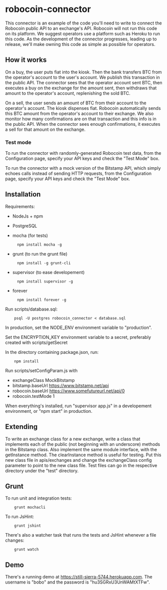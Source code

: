 # robocoin-connector

This connector is an example of the code you'll need to write to connect the Robocoin public API to an exchange's API.
Robocoin will not run this code on its platform. We suggest operators use a platform such as Heroku to run this code.
As the development of the connector progresses, leading up to release, we'll make owning this code as simple as
possible for operators.

## How it works

On a buy, the user puts fiat into the kiosk. Then the bank transfers BTC from the operator's account to the user's
account. We publish this transaction in the public API. The connector sees that the operator account sent BTC, then
executes a buy on the exchange for the amount sent, then withdraws that amount to the operator's account, replenishing
the sold BTC.

On a sell, the user sends an amount of BTC from their account to the operator's account. The kiosk dispenses fiat.
Robocoin automatically sends this BTC amount from the operator's account to their exchange. We also monitor how many
confirmations are on that transaction and this info is in the public API. When the connector sees enough confirmations,
it executes a sell for that amount on the exchange.

### Test mode

To run the connector with randomly-generated Robocoin test data, from the Configuration page, specify your API keys and
check the "Test Mode" box.

To run the connector with a mock version of the Bitstamp API, which simply echoes calls instead of sending HTTP
requests, from the Configuration page, specify your API keys and check the "Test Mode" box.

## Installation

Requirements:

* NodeJs + npm
* PostgreSQL
* mocha (for tests)

        npm install mocha -g

* grunt (to run the grunt file)

        npm install -g grunt-cli

* supervisor (to ease developement)

        npm install supervisor -g

* forever

        npm install forever -g

Run scripts/database.sql:

        psql -U postgres robocoin_connector < database.sql

In production, set the NODE_ENV environment variable to "production".

Set the ENCRYPTION_KEY environment variable to a secret, preferably created with scripts/getSecret

In the directory containing package.json, run:

        npm install

Run scripts/setConfigParam.js with

* exchangeClass MockBitstamp
* bitstamp.baseUrl https://www.bitstamp.net/api
* robocoin.baseUrl https://www.somefutureurl.net/api/0
* robocoin.testMode 1

When everything's installed, run "supervisor app.js" in a developement environment, or "npm start" in production.

## Extending

To write an exchange class for a new exchange, write a class that implements each of the public (not beginning with an
underscore) methods in the Bitstamp class. Also implement the same module interface, with the getInstance method. The
clearInstance method is useful for testing. Put this new class file in apis/exchanges and change the exchangeClass
config parameter to point to the new class file. Test files can go in the respective directory under the "test"
directory.

## Grunt

To run unit and integration tests:

        grunt mochacli

To run JsHint:

        grunt jshint

There's also a watcher task that runs the tests and JsHint whenever a file changes:

        grunt watch

## Demo

There's a running demo at <https://still-sierra-5744.herokuapp.com>. The username is "bobo" and the password is
"hu3SGRxU3UnWAMtXTFw".
